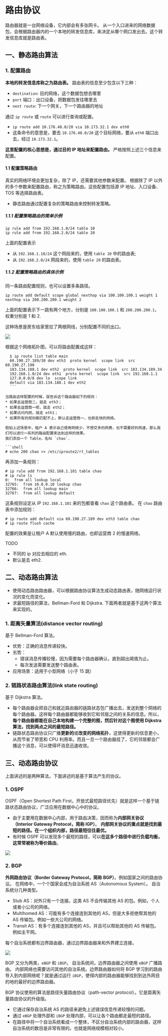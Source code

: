 # 路由协议

路由器就是一台网络设备，它内部会有多张网卡。
从一个入口进来的网络数据包，会根据路由器内的一个本地的转发信息库，来决定从哪个网口发出去。这个转发信息库就是路由表。

## 一、静态路由算法

### 1. 配置路由

**本地的转发信息库称之为路由表。**
路由表的信息至少包含以下三种：
* `destination`: 目的网络，这个数据包想去哪里
* `port` 端口：出口设备，把数据包发往哪里去
* `next route`: 下一个网关，下一个路由器的地址

通过 `ip route` 或 `route` 可以进行查询或配置。
* `ip route add 10.176.48.0/20 via 10.173.32.1 dev eth0`
* 这条命令的意思是，要去 `10.176.48.0/20` 这个目标网络，要从 `eth0` 端口出去，经过 `10.173.32.1`。

**这里配置的核心思想是，通过目的 IP 地址来配置路由。** 严格按照上述三个信息来配置。

#### 1.1 配置策略路由

真实的网络环境会更加复杂，除了 IP，还需要其他参数来配置。
根据除了 IP 以外的多个参数来配置路由，称之为策略路由。这些配置包括源 IP 地址、入口设备、TOS 等选择路由表。
* 静态路由通过配置复杂的策略路由来控制转发策略。

##### 1.1.1 配置策略路由的简单示例

```shell
ip rule add from 192.168.1.0/24 table 10 
ip rule add from 192.168.2.0/24 table 20
```

上面的配置表示
* 从 `192.168.1.10/24` 这个网段来的，使用 `table 10` 中的路由表;
* 从 `192.168.2.0/24` 网段来的，使用 `table 20` 的路由表。

##### 1.1.2 配置策略路由的具体示例

同一条路由配置规则，也可以设置多条路径。

```shell
ip route add default scope global nexthop via 100.100.100.1 weight 1 nexthop via 200.200.200.1 weight 2
```

上面的配置表示下一跳有两个地方，分别是 `100.100.100.1` 和 `200.200.200.1`，权重分别是 1 和 2.

这种场景是房东给家里拉了两根网线，分别配置不同的出口。

![](https://static001.geekbang.org/resource/image/c3/db/c3f476eb7ce8f185befb6c7a2b1752db.jpg?wh=2247*2505)

根据这个网络拓扑图，可以将路由配置成这样：

  ```shell
	$ ip route list table main
	60.190.27.189/30 dev eth3  proto kernel  scope link  src 60.190.27.190
	183.134.188.1 dev eth2  proto kernel  scope link  src 183.134.189.34
	192.168.1.0/24 dev eth1  proto kernel  scope link  src 192.168.1.1
	127.0.0.0/8 dev lo  scope link
	default via 183.134.188.1 dev eth2
	```

当路由这样配置的时候，就告诉这个路由器如下的规则：
* 如果去运营商二，就走 eth3；
* 如果去运营商一呢，就走 eth2；
* 如果访问内网，就走 eth1；
* 如果所有的规则都匹配不上，默认走运营商一，也即走快的网络。

假如上述场景中，租户 A 表示自己使用网络少，不想交多的网费，也不需要好的网速，那么我们可以进行一系列的路由配置来达到这样的效果。
我们添加一个 Table，名叫 `chao`.

```shell
# echo 200 chao >> /etc/iproute2/rt_tables
```

再添加一条规则：

```shell
# ip rule add from 192.168.1.101 table chao
# ip rule ls
0:  from all lookup local 
32765:  from 10.0.0.10 lookup chao
32766:  from all lookup main 
32767:  from all lookup default
```

这条规则设定从 IP `192.168.1.101` 来的包都查看 `chao` 这个路由表。
在 `chao` 路由表中添加规则：

```shell
# ip route add default via 60.190.27.189 dev eth3 table chao
# ip route flush cache
```
配置的效果是让租户 A 默认使用慢的路由，也即运营商 2 的慢速网络。

TODO
* 不同的 ip 对应去相应的  eth.
* 默认是去 eth2.

## 二、动态路由算法

* 使用动态路由路由器，可以根据路由协议算法生成动态路由表，随网络运行状况的变化而变化。
* 求最短路径的算法，Bellman-Ford 和 Dijkstra. 下面两者就是基于这两个算法来实现的。

### 1. 距离矢量算法(distance vector routing)

基于 Bellman-Ford 算法。
* 优势：正确的消息传递较快。
* 劣势：
	* 错误消息传播较慢，因为需要每个路由器确认，直到超出阈值为止。
	* 每次发送需要发送整个路由表。
* 应用场景：适用于小型网络（小于 15 跳）

### 2. 链路状态路由算法(link state routing)

基于 Dijkstra 算法。
* 每个路由器会把自己和就近路由器的链路状态包广播出去，发送到整个网络的每个路由器。这样每个路由器都能够收到它和邻居之间的关系的信息。所以，**每个路由器都能在自己本地构建一个完整的图，然后针对这个图使用 Dijkstra 算法，找到两点之间的最短路径。**
* 链路状态路由协议只广播**更新的**或**改变的网络拓扑**，这使得更新的信息更小，从而节省了带宽和 CPU 利用率。而且一旦一个路由器挂了，它的邻居都会广播这个消息，可以使得坏消息迅速收敛。

## 三、动态路由协议

上面讲述的是两种算法，下面讲述的是基于算法产生的协议。

### 1. OSPF

OSPF（Open Shortest Path First，开放式最短路径优先）就是这样一个基于链路状态路由协议，广泛应用在数据中心中的协议。
* 由于主要用在数据中心内部，用于路由决策，因而称为**内部网关协议（Interior Gateway Protocol，简称 IGP）**。
**内部网关协议的重点就是找到最短的路径。在一个组织内部，路径最短往往最优。**
* 有时候 OSPF 可以发现多个最短的路径，可以**在这多个路径中进行负载均衡，这常常被称为等价路由**。

![](https://static001.geekbang.org/resource/image/2e/db/2eb5f4722689adf9926fded5005e02db.jpg?wh=3463*1039)

### 2. BGP

**外网路由协议（Border Gateway Protocol，简称 BGP）**。例如国家之间的路由协议。
在网络中，一个个国家会成为自治系统 AS（Autonomous System）。
自治系统分几种类型。
* Stub AS：对外只有一个连接。这类 AS 不会传输其他 AS 的包。例如，个人或者小公司的网络。
* Multihomed AS：可能有多个连接连到其他的 AS，但是大多拒绝帮其他的 AS 传输包。例如一些大公司的网络。
* Transit AS：有多个连接连到其他的 AS，并且可以帮助其他的 AS 传输包。例如主干网。

每个自治系统都有边界路由器，通过边界路由器来和外界建立连接。
	
![](https://static001.geekbang.org/resource/image/69/3d/698e368848fdbf1eb8e270983e18143d.jpg?wh=2977*2008)

BGP 又分为两类，`eBGP` 和 `iBGP`。
自治系统间，边界路由器之间使用 `eBGP` 广播路由。
内部网络也需要访问其他的自治系统。边界路由器如何将 BGP 学习到的路由导入到内部网络呢？就是通过运行 `iBGP`，使得内部的路由器能够找到到达外网目的地的最好的边界路由器。

BGP 协议使用的算法是路径矢量路由协议（path-vector protocol）。它是距离矢量路由协议的升级版。
* 它通过保存自治系统 AS 的路径来避免上述错误信息传递较慢的问题。
* 通过 `eBGP` 处理外部和 `iBGP` 处理内部，可以让各个路由都走最短的路径。
* 在路径中将一个自治系统看成一个整体，不区分自治系统内部的路由器，这样自治系统的数目是非常有限的。也就是网络规模相对较小。
